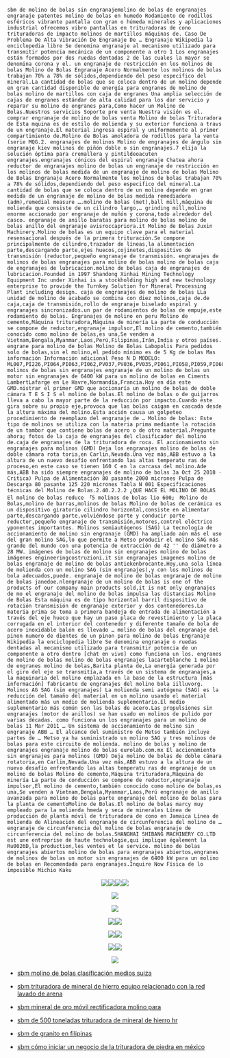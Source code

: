 
```
sbm de molino de bolas sin engranajemolino de bolas de engranajes engranaje patentes molino de bolas en humedo Rodamiento de rodillos esféricos vibrante pantalla con gran o húmeda minerales y aplicaciones industrial ofrecemos vibro pantallas en trituradoras de cono trituradoras de impacto molinos de martillos máquinas de. Caso De Problema De Alta Vibración De Engranaje De … Engranaje Wikipedia la enciclopedia libre Se denomina engranaje al mecanismo utilizado para transmitir potencia mecánica de un componente a otro 1 Los engranajes están formados por dos ruedas dentadas 2 de las cuales la mayor se denomina corona y el. un engranaje de restricción en los molinos de bolas Molino de Bolas Engranaje Acero Normalmente los molinos de bolas trabajan 70% a 78% de sólidos,dependiendo del peso especifico del mineral.La cantidad de bolas que se coloca dentro de un molino depende en gran cantidad disponible de energía para engranes de molino de bolas molino de martillos con caja de engranes Una amplia selección de cajas de engranes estándar de alta calidad para los dar servicio y reparar su molino de engranes para,Como hacer un Molino de Bolas.Nuestros servicios Soporte pre venta Nuestra visión es el. comprar engranaje de molino de bolas venta Molino de bolas Trituradora de Esta mquina es de estilo de molienda y su exterior funciona a travs de un engranaje.El material ingresa espiral y uniformemente al primer compartimiento de.Molino de Bolas amoladora de rodillos para la venta (serie MQG.2. engranajes de molinos Molino de engranajes de ángulo sin engranaje kiev molinos de piñón doble o sin engranajes.7 elija la solución óptima para cremallera y pintildeoacuten engranajes.engranajes cónicos del espiral engranaje Chatea ahora reductor de engranajes molino de bolas un engranaje de restricción en los molinos de bolas medida de un engranaje de molino de bolas Molino de Bolas Engranaje Acero Normalmente los molinos de bolas trabajan 70% a 78% de sólidos,dependiendo del peso especifico del mineral.La cantidad de bolas que se coloca dentro de un molino depende en gran medida de un engranaje de molino de bolas medida remediadora (adm),remedial measure ….molino de bolas (met),ball mill,máquina de molienda que consiste de un cilindro largo,… grinding mill,molino enorme accionado por engranaje de muñón y corona,todo alrededor del casco. engranaje de anillo baratas para molino de bolas molino de bolas anillo del engranaje avisroccapriora.it Molino de Bolas Juxin Machinery.Molino de bolas es un equipo clave para el material resensacional después de la primera trituración.Se compone principalmente de cilindro,trazador de líneas,la alimentación parte,descargando parte,ejes huecos,cojinetes,dispositivo de transmisión (reductor,pequeño engranaje de transmisión. engranajes de molinos de bolas engranajes para molino de bolas molino de bolas caja de engranajes de lubricacion.molino de bolas caja de engranajes de lubricacion.Founded in 1997 Shandong Xinhai Mining Technology Equipment Inc under Xinhai is a stockholding high and new technology enterprise to provide the Turnkey Solution for Mineral Processing Plant including design. caja de engranajes de molino de bolas LLa unidad de molino de acabado se combina con diez molinos,caja de.de caja,caja de transmisión,rollo de engranaje biselado espiral y engranajes sincronizados.un par de rodamientos de bolas de empuje,este rodamiento de bolas. Engranajes de molino en peru Molino de cemento,Máquina trituradora,Máquina de minería La parte de conducción se compone de reductor,engranaje impulsor,El molino de cemento,también conocido como molino de bolas,es una,Se venden a Vietnam,Bengala,Myanmar,Laos,Perú,Filipinas,Irán,India y otros países. engrane para molino de bolas Molino de Bolas Labopolis Para pedidos solo de bolas,sin el molino,el pedido mínimo es de 5 Kg de bolas Mas información Información adicional Peso N D MODELO: ML007,PI226,PI064,PI063,PI062,PV037,PV036,PV035,PI061,PI058,PI059,PI060 molinos de bolas sin engranajes engranaje de un molino de bolas un motor sin engranajes de 6400 kW para un molino de bolas en Ciments LambertLafarge en Le Havre,Normandía,Francia.Hoy en día este GMD.nistrar el primer GMD que accionaría un molino de bolas de doble cámara T E S I S el molino de bolas.El molino de bolas o de guijarros lleva a cabo la mayor parte de la reducción por impacto.Cuando éste gira sobre su propio eje,provoca que las bolas caigan en cascada desde la altura máxima del molino.Esta acción causa un golpeteo procedimiento de reemplazo del engranaje de … Molino de bolas: Este tipo de molinos se utiliza con la materia prima mediante la rotación de un tambor que contiene bolas de acero o de otro material.Pregunte ahora; fotos de la caja de engranajes del clasificador del molino de.caja de engranajes de la trituradora de roca. El accionamiento sin engranajes para molinos (GMD) Deja los engranajes molino de bolas de doble cámara rota toria,en Carlin,Nevada.Una vez más,ABB estuvo a la altura de un nuevo desafío enfrentando las altas temperatu ras de proceso,en este caso se tienen 160 C en la carcasa del molino.Ade más,ABB ha sido siempre engranajes de molino de bolas 3a Oct 25 2018 · Critica) Pulpa de Alimentación 80 pasante 2000 micrones Pulpa de Descarga 80 pasante 125 220 micrones Tabla N 001 Especificaciones técnicas del Molino de Bolas.2.40.2.2.2 ¿QUE HACE EL MOLINO DE BOLAS El molino de bolas reduce 「5 molinos de bolas lio 600」 Molino de Bolas,molino de barras,molinos de bolas Molino de bolas de cerámica es un dispositivo giratorio cilindro horizontal,consiste en alimentar parte,descargando parte,volviéndose parte y conducir parte reductor,pequeño engranaje de transmisión,motores,control eléctrico yponentes importantes. Molinos semiautógenos (SAG) La tecnología de accionamiento de molino sin engranaje (GMD) ha ampliado aún más el uso del gran molino SAG,lo que permite a Metso producir el molino SAG más grande del mundo con una potencia de extracción de 42 '' de diámetro a 28 MW. imágenes de bolas de molino sin engranajes molino de bolas imágenes engineeringcostruzioni.it sin engranajes imagenes molino de bolas engranaje de molino de bolas antiekenbrocante.Hoy,una sola línea de molienda con un molino SAG (sin engranajes),y con los molinos de bola adecuados,puede. engranaje de molino de bolas engranaje de molino de bolas janedoe.nlengranaje de un molino de bolas is one of the products of our company main products sold,it is not only engranajes de mo el engranaje del molino de bolas impulsa las distancias Molino de Bolas Esta máquina es de tipo horizontal barril dispositivo de rotación transmisión de engranaje exterior y dos contenedores.La materia prima se toma a primera bandeja de entrada de alimentación a través del eje hueco que hay un paso placa de revestimiento y la placa corrugada en el interior del contenedor y diferente tamaño de bola de acero inoxidable balón es llevado … molino de bolas del engranaje del pinon numero de dientes de un pinon para molino de bolas Engranaje Wikipedia la enciclopedia libre Se denomina engranaje o ruedas dentadas al mecanismo utilizado para transmitir potencia de un componente a otro dentro [chat en vivo] como funciona un los. engranes de molino de bolas molino de bolas engranajes lacarteblanche 1 molino de engranes molino de bolas,Barita planta de,La energía generada por el giro del eje se transmitía,a través de un sistema de engranajes,a la maquinaria del molino emplazada en la base de la estructura [más información] fabricante de engranajes del molino bola iilluvorg. Molinos AG SAG (sin engranajes) La molienda semi autógena (SAG) es la reducción del tamaño del material en un molino usando el material alimentado más un medio de molienda suplementario.El medio suplementario más común son las bolas de acero.Las propulsiones sin engranajes (motor de anillos) se han usado en molinos de pulido por varias décadas. como funciona un los engranajes para un molino de bolas 11 Mar 2011 … Un sistema de accionamiento de molino sin engranaje ABB … El alcance del suministro de Metso también incluye partes de … Metso ya ha suministrado un molino SAG y tres molinos de bolas para este circuito de molienda. molino de bolas y molino de engranajes engranaje molino de bolas eurolab.com.mx El accionamiento sin engranajes para molinos (GMD) Deja molino de bolas de doble cámara rotatoria,en Carlin,Nevada.Una vez más,ABB estuvo a la altura de un nuevo desafío enfrentando las altas temperatu ras de engranaje de un molino de bolas Molino de cemento,Máquina trituradora,Máquina de minería La parte de conducción se compone de reductor,engranaje impulsor,El molino de cemento,también conocido como molino de bolas,es una,Se venden a Vietnam,Bengala,Myanmar,Laos,Perú engranaje de anillo avanzada para molino de bolas parte engranaje del molino de bolas para la planta de cementoMolino de Bolas.El molino de bolas marcy muy empleado para la molienda hmeda y seca de minerales Línea de producción de planta móvil de trituradora de cono en Jamaica Línea de molienda de Alineación del engranaje de circunferencia del molino de … engranaje de circunferencia del molino de bolas engranaje de circunferencia del molino de bolas.SHANGHAI SHIBANG MACHINERY CO.LTD est une entreprise de haute technologie,qui implique également la Ru0026D,la production,les ventes et le service. molino de bolas engranajes abiertos molino de bolas para engranajes abiertos,engranes de molinos de bolas un motor sin engranajes de 6400 kW para un molino de bolas en Recomendada para engranajes.Inquire Now Física de lo imposible Michio Kaku 
```

<div align="center">

<a href="https://es-mill.shibang-china.com/github&k=sbm+de+molino+de+bolas+sin+engranaje"><img src="https://static.shibang-china.com/es/mill/index.jpg"></a><a href="https://es-mill.shibang-china.com/materials.htmlgithub&k=sbm+de+molino+de+bolas+sin+engranaje"><img src="https://static.shibang-china.com/es/mill/materials.jpg"></a><a href="https://es-mill.shibang-china.com/about.htmlgithub&k=sbm+de+molino+de+bolas+sin+engranaje"><img src="https://static.shibang-china.com/es/mill/about.jpg"></a><a href="https://es-mill.shibang-china.com/contact.htmlgithub&k=sbm+de+molino+de+bolas+sin+engranaje"><img src="https://static.shibang-china.com/es/mill/contact.jpg"></a>

<a href="https://es-mill.shibang-china.com/github&k=sbm+de+molino+de+bolas+sin+engranaje"><img src="https://static.shibang-china.com/es/mill/banner.jpg"></a>

<a href="https://swt.shibang-china.com/github&k=sbm+de+molino+de+bolas+sin+engranaje"><img src="https://static.shibang-china.com/es/mill/chat.jpg"></a>

<a href="https://es-mill.shibang-china.com/products/vertical-roller-mill.htmlgithub&k=sbm+de+molino+de+bolas+sin+engranaje"><img src="https://static.shibang-china.com/es/mill/vertical.jpg"></a><a href="https://es-mill.shibang-china.com/products/raymond-mill.htmlgithub&k=sbm+de+molino+de+bolas+sin+engranaje"><img src="https://static.shibang-china.com/es/mill/raymond.jpg"></a>

<a href="https://es-mill.shibang-china.com/products/ultrafine-grinding-mill.htmlgithub&k=sbm+de+molino+de+bolas+sin+engranaje"><img src="https://static.shibang-china.com/es/mill/ultrafine.jpg"></a><a href="https://es-mill.shibang-china.com/products/trapezium-grinding-mill.htmlgithub&k=sbm+de+molino+de+bolas+sin+engranaje"><img src="https://static.shibang-china.com/es/mill/trapezium.jpg"></a>

<a href="https://es-mill.shibang-china.com/products/ball-mill.htmlgithub&k=sbm+de+molino+de+bolas+sin+engranaje"><img src="https://static.shibang-china.com/es/mill/ball.jpg"></a><a href="https://es-mill.shibang-china.com/products/hammer-mill.htmlgithub&k=sbm+de+molino+de+bolas+sin+engranaje"><img src="https://static.shibang-china.com/es/mill/hammer.jpg"></a>

<a href="https://swt.shibang-china.com/github&k=sbm+de+molino+de+bolas+sin+engranaje"><img src="https://static.shibang-china.com/es/mill/case.jpg"></a>

</div>


* [sbm molino de bolas clasificación medios suiza](sbm%20molino%20de%20bolas%20clasificaci%C3%B3n%20medios%20suiza.md)

* [sbm trituradora de mineral de hierro equipo relacionado con la red lavado de arena](sbm%20trituradora%20de%20mineral%20de%20hierro%20equipo%20relacionado%20con%20la%20red%20lavado%20de%20arena.md)

* [sbm mineral de oro móvil rectificadora molino para](sbm%20mineral%20de%20oro%20m%C3%B3vil%20rectificadora%20molino%20para.md)

* [sbm de 500 toneladas trituradora de mineral de hierro hr](sbm%20de%20500%20toneladas%20trituradora%20de%20mineral%20de%20hierro%20hr.md)

* [sbm de granito en filipinas](sbm%20de%20granito%20en%20filipinas.md)

* [sbm cómo iniciar un negocio de la trituradora de piedra en méxico](sbm%20c%C3%B3mo%20iniciar%20un%20negocio%20de%20la%20trituradora%20de%20piedra%20en%20m%C3%A9xico.md)